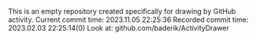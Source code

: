 This is an empty repository created specifically for drawing by GitHub activity.
Current commit time: 2023.11.05 22:25:36
Recorded commit time: 2023.02.03 22:25:14(0)
Look at: github.com/baderik/ActivityDrawer
